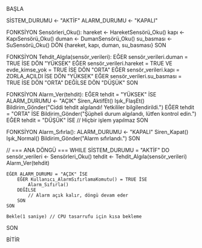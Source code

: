 BAŞLA

SİSTEM_DURUMU ← "AKTİF"
ALARM_DURUMU ← "KAPALI"

FONKSİYON Sensörleri_Oku():
    hareket ← HareketSensörü_Oku()
    kapı ← KapıSensörü_Oku()
    duman ← DumanSensörü_Oku()
    su_basması ← SuSensörü_Oku()
    DÖN {hareket, kapı, duman, su_basması}
SON

FONKSİYON Tehdit_Algıla(sensör_verileri):
    EĞER sensör_verileri.duman = TRUE İSE
        DÖN "YÜKSEK"
    EĞER sensör_verileri.hareket = TRUE VE evde_kimse_yok = TRUE İSE
        DÖN "ORTA"
    EĞER sensör_verileri.kapı = ZORLA_AÇILDI İSE
        DÖN "YÜKSEK"
    EĞER sensör_verileri.su_basması = TRUE İSE
        DÖN "ORTA"
    DEĞİLSE
        DÖN "DÜŞÜK"
SON

FONKSİYON Alarm_Ver(tehdit):
    EĞER tehdit = "YÜKSEK" İSE
        ALARM_DURUMU ← "AÇIK"
        Siren_AktifEt()
        Işık_FlaşEt()
        Bildirim_Gönder("Ciddi tehdit algılandı! Yetkililer bilgilendirildi.")
    EĞER tehdit = "ORTA" İSE
        Bildirim_Gönder("Şüpheli durum algılandı, lütfen kontrol edin.")
    EĞER tehdit = "DÜŞÜK" İSE
        // Hiçbir işlem yapılmaz
SON

FONKSİYON Alarm_Sıfırla():
    ALARM_DURUMU ← "KAPALI"
    Siren_Kapat()
    Işık_Normal()
    Bildirim_Gönder("Alarm sıfırlandı.")
SON

// === ANA DÖNGÜ ===
WHILE SİSTEM_DURUMU = "AKTİF" DO
    sensör_verileri ← Sensörleri_Oku()
    tehdit ← Tehdit_Algıla(sensör_verileri)
    Alarm_Ver(tehdit)

    EĞER ALARM_DURUMU = "AÇIK" İSE
        EĞER Kullanıcı_AlarmSıfırlamaKomutu() = TRUE İSE
            Alarm_Sıfırla()
        DEĞİLSE
            // Alarm açık kalır, döngü devam eder
        SON
    SON

    Bekle(1 saniye) // CPU tasarrufu için kısa bekleme
SON

BİTİR
